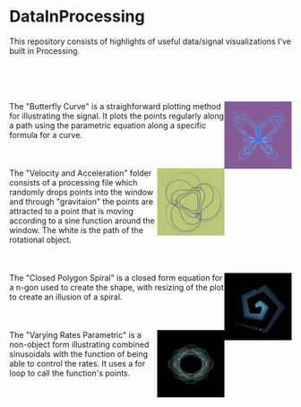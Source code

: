 
# DataInProcessing

This repository consists of highlights of useful data/signal visualizations I've built in Processing.


<br><br><br><br>
<img align="right" width="120" height="120" src="https://raw.githubusercontent.com/jbrdge/DataInProcessing/master/Butterfly_Curve/Screen%20Shot%202018-12-28%20at%205.25.53%20PM.png">
The "Butterfly Curve" is a straighforward plotting method for illustrating the signal. It plots the points regularly along a path using the parametric equation along a specific formula for a curve.
<br><br><br><br>
<img align="right" width="120" height="120" src="https://github.com/jbrdge/DataInProcessing/blob/master/Velocity_And_Acceleration/Screen%20Shot%202018-12-28%20at%204.43.17%20PM.png">
The "Velocity and Acceleration" folder consists of a processing file which randomly drops points into the window and through "gravitaion" the points are attracted to a point that is moving according to a sine function around the window. The white is the path of the rotational object.
<br><br><br><br>
<img align="right" width="120" height="120" src="https://raw.githubusercontent.com/jbrdge/DataInProcessing/master/Closed_Polygon_Spiral/Screen%20Shot%202018-12-28%20at%205.32.48%20PM.png">
The "Closed Polygon Spiral" is a closed form equation for a n-gon used to create the shape, with resizing of the plot to create an illusion of a spiral. 
<br><br><br><br>
<img align="right" width="120" height="120" src="https://raw.githubusercontent.com/jbrdge/DataInProcessing/master/Varying_Rates_Parametric/Screen%20Shot%202018-12-28%20at%209.52.04%20PM.png">
The "Varying Rates Parametric" is a non-object form illustrating combined sinusoidals with the function of being able to control the rates. It uses a for loop to call the function's points.

